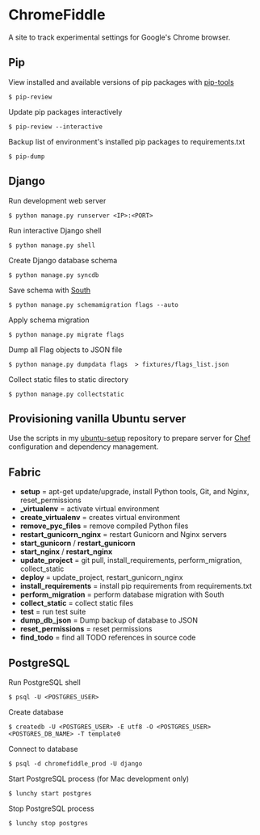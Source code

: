 # ChromeFiddle

A site to track experimental settings for Google's Chrome browser.

## Pip

View installed and available versions of pip packages with [pip-tools](https://github.com/nvie/pip-tools)
```
$ pip-review
```

Update pip packages interactively
```
$ pip-review --interactive
```

Backup list of environment's installed pip packages to requirements.txt
```
$ pip-dump
```

## Django

Run development web server
```
$ python manage.py runserver <IP>:<PORT>
```

Run interactive Django shell
```
$ python manage.py shell
```

Create Django database schema
```
$ python manage.py syncdb
```

Save schema with [South](http://south.aeracode.org/)
```
$ python manage.py schemamigration flags --auto
```

Apply schema migration
```
$ python manage.py migrate flags
```

Dump all Flag objects to JSON file
```
$ python manage.py dumpdata flags  > fixtures/flags_list.json
```

Collect static files to static directory
```
$ python manage.py collectstatic
```

## Provisioning vanilla Ubuntu server

Use the scripts in my [ubuntu-setup](https://github.com/peterfschaadt/ubuntu-setup) repository to prepare server for [Chef](http://www.opscode.com/chef) configuration and dependency management.

## Fabric

+ **setup** = apt-get update/upgrade, install Python tools, Git, and Nginx, reset_permissions
+ **_virtualenv** = activate virtual environment
+ **create_virtualenv** = creates virtual environment
+ **remove_pyc_files** = remove compiled Python files
+ **restart_gunicorn_nginx** = restart Gunicorn and Nginx servers
+ **start_gunicorn** / **restart_gunicorn**
+ **start_nginx** / **restart_nginx**
+ **update_project** = git pull, install_requirements, perform_migration, collect_static
+ **deploy** = update_project, restart_gunicorn_nginx
+ **install_requirements** = install pip requirements from requirements.txt
+ **perform_migration** = perform database migration with South
+ **collect_static** = collect static files
+ **test** = run test suite
+ **dump_db_json** = Dump backup of database to JSON
+ **reset_permissions** = reset permissions
+ **find_todo** = find all TODO references in source code

## PostgreSQL

Run PostgreSQL shell
```
$ psql -U <POSTGRES_USER>
```

Create database
```
$ createdb -U <POSTGRES_USER> -E utf8 -O <POSTGRES_USER> <POSTGRES_DB_NAME> -T template0
```

Connect to database
```
$ psql -d chromefiddle_prod -U django
```

Start PostgreSQL process (for Mac development only)
```
$ lunchy start postgres
```

Stop PostgreSQL process
```
$ lunchy stop postgres
```

